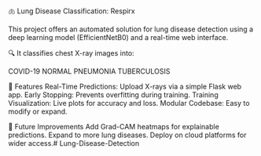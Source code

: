 🫁 Lung Disease Classification: Respirx

This project offers an automated solution for lung disease detection using a deep learning model (EfficientNetB0) and a real-time web interface.

🔍 It classifies chest X-ray images into:

COVID-19
NORMAL
PNEUMONIA
TUBERCULOSIS

🚀 Features
Real-Time Predictions: Upload X-rays via a simple Flask web app.
Early Stopping: Prevents overfitting during training.
Training Visualization: Live plots for accuracy and loss.
Modular Codebase: Easy to modify or expand.


🌟 Future Improvements
Add Grad-CAM heatmaps for explainable predictions.
Expand to more lung diseases.
Deploy on cloud platforms for wider access.# Lung-Disease-Detection
